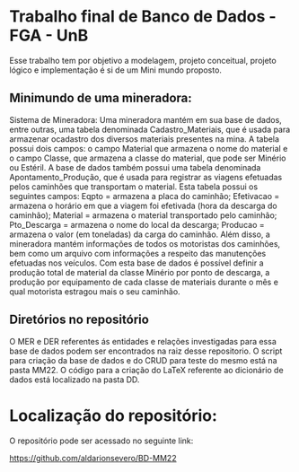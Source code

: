 # Trabalho final de Banco de Dados - FGA - UnB

Esse trabalho tem por objetivo a modelagem, projeto conceitual, projeto lógico e implementação é si de um Mini mundo proposto.

## Minimundo de uma mineradora:

Sistema de Mineradora: 
Uma mineradora mantém em sua base de dados, entre outras, uma tabela denominada Cadastro_Materiais, que é usada para armazenar ocadastro dos diversos materiais presentes na mina. A tabela possui dois campos: o campo Material que armazena o nome do material e o campo Classe, que armazena a classe do material, que pode ser Minério ou Estéril. A base de dados também possui uma tabela denominada Apontamento_Produção, que é usada para registrar as viagens efetuadas pelos caminhões que transportam o material. Esta tabela possui os seguintes campos: Eqpto = armazena a placa do caminhão; Efetivacao = armazena o horário em que a viagem foi efetivada (hora da descarga do caminhão); Material = armazena o material transportado pelo caminhão; Pto_Descarga = armazena o nome do local da descarga; Producao = armazena o valor (em toneladas) da carga do caminhão. Além disso, a mineradora mantém informações de todos os motoristas dos caminhões, bem como um arquivo com informações a respeito das manutenções efetuadas nos veículos. Com esta base de dados é possível definir a produção total de material da classe Minério por ponto de descarga, a produção por equipamento de cada classe de materiais durante o mês e qual motorista estragou mais o seu caminhão.

## Diretórios no repositório


O MER e DER referentes ás entidades e relações investigadas para essa base de dados podem ser encontrados na raiz desse repositorio. O script para criação da base de dados e do CRUD para teste do mesmo está na pasta MM22. O código para a criação do LaTeX referente ao dicionário de dados está localizado na pasta DD.

# Localização do repositório:

O repositório pode ser acessado no seguinte link:

https://github.com/aldarionsevero/BD-MM22